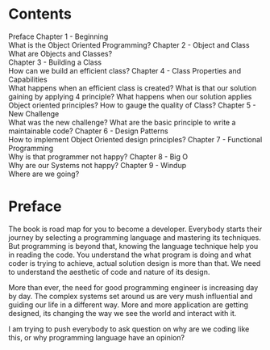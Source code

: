 # Contents

Preface
Chapter 1 - Beginning</br>
   What is the Object Oriented Programming?
Chapter 2 - Object and Class</br>
   What are Objects and Classes?	 
Chapter 3 - Building a Class</br>
   How can we build an efficient class?
Chapter 4 - Class Properties and Capabilities</br>
   What happens when an efficient class is created?
   What is that our solution gaining by applying 4 principle?
   What happens when our solution applies Object oriented principles?
   How to gauge the quality of Class?
Chapter 5 - New Challenge</br>
   What was the new challenge?
   What are the basic principle to write a maintainable code?
Chapter 6 - Design Patterns</br>
   How to implement Object Oriented design principles?
Chapter 7 - Functional Programming</br>
   Why is that programmer not happy?
Chapter 8 - Big O </br>
   Why are our Systems not happy?
Chapter 9 - Windup</br>
   Where are we going?

# Preface

The book is road map for you to become a developer. Everybody starts their journey by selecting a programming language and mastering its techniques. But programming is beyond that, knowing the language technique help you in reading the code. You understand the what program is doing and what coder is trying to achieve, actual solution design is more than that. We need to understand the aesthetic of code and nature of its design.

More than ever, the need for good programming engineer is increasing day by day. The complex systems set around us are very mush influential and guiding our life in a different way. More and more application are getting designed, its changing the way we see the world and interact with it.

I am trying to push everybody to ask question on why are we coding like this, or why programming language have an opinion?
